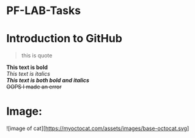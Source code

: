 # PF-LAB-Tasks
# Introduction to GitHub
> this is quote

**This text is bold**\
*This text is italics*\
***This text is both bold and italics***\
~~OOPS I made an error~~

# Image:
![image of cat][https://myoctocat.com/assets/images/base-octocat.svg]
